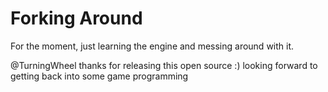 # Forking Around

For the moment, just learning the engine and messing around with it.

@TurningWheel thanks for releasing this open source :) looking forward to getting back into some game programming
